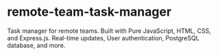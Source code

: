 # remote-team-task-manager
Task manager for remote teams. Built with Pure JavaScript, HTML, CSS, and Express.js. Real-time updates, User authentication, PostgreSQL database, and more.
